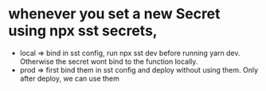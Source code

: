 # whenever you set a new Secret using npx sst secrets, 
 - local => bind in sst config, run npx sst dev before running yarn dev. Otherwise the secret wont bind to the function locally.
 - prod => first bind them in sst config and deploy without using them. Only after deploy, we can use them
